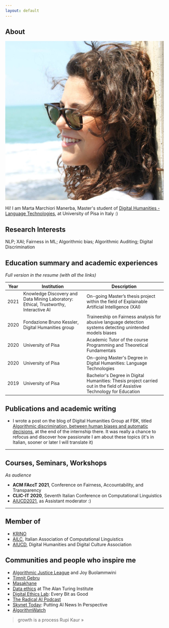 ```yaml
---
layout: default
---
```


## About

<img class="profile-picture" src="profile_pict.jpg">

Hi! I am Marta Marchiori Manerba, Master's student of <a href="https://infouma.fileli.unipi.it/laurea-magistrale/percorsi-formativi/tlin/" target="_blank">Digital Humanities - Language Technologies</a>, at University of Pisa in Italy :)

## Research Interests

NLP; XAI; Fairness in ML; Algorithmic bias; Algorithmic Auditing; Digital Discrimination

## Education summary and academic experiences

*Full version in the resume (with all the links)*

Year | Institution | Description
-----|--------------------------------------------------------------------------------------|--------------------------------------------
2021 | Knowledge Discovery and Data Mining Laboratory: Ethical, Trustworthy, Interactive AI | On-going Master’s thesis project within the field of Explainable Artificial Intelligence (XAI)
2020 | Fondazione Bruno Kessler, Digital Humanities group | Traineeship on Fairness analysis for abusive language detection systems detecting unintended models biases
2020 | University of Pisa | Academic Tutor of the course Programming and Theoretical Fundamentals
2020 | University of Pisa | On-going Master's Degree in Digital Humanities: Language Technologies
2019 | University of Pisa | Bachelor's Degree in Digital Humanities: Thesis project carried out in the field of Assistive Technology for Education

## Publications and academic writing 

* I wrote a post on the blog of Digital Humanities Group at FBK, titled <a href="https://dh.fbk.eu/2021/02/discriminazioni-algoritmiche-tra-pregiudizi-umani-e-decisioni-automatiche/" target="_blank">Algorithmic discrimination, between human biases and automatic decisions</a>, at the end of the internship there. It was really a chance to refocus and discover how passionate I am about these topics (it's in Italian, sooner or later I will translate it)

---

## Courses, Seminars, Workshops

*As audience*

* **ACM FAccT 2021**, Conference on Fairness, Accountability, and Transparency
* **CLIC-IT 2020**, Seventh Italian Conference on Computational Linguistics
* <a href="https://aiucd2021.labcd.unipi.it/" target="_blank">AIUCD2021</a>, as Assistant moderator :)


---

## Member of 

* <a href="https://krino.org/" target="_blank">KRINO</a>
* <a href="https://www.ai-lc.it/en/" target="_blank">AILC</a>, Italian Association of Computational Linguistics
* <a href="http://www.aiucd.it/" target="_blank">AIUCD</a>, Digital Humanities and Digital Culture Association

## Communities and people who inspire me 

* <a href="https://www.ajl.org/about" target="_blank">Algorithmic Justice League</a> and Joy Buolammwini
* <a href="https://ai.stanford.edu/~tgebru/" target="_blank">Timnit Gebru</a>
* <a href="https://www.masakhane.io/" target="_blank">Masakhane</a>
* <a href="https://www.turing.ac.uk/research/data-ethics" target="_blank">Data ethics</a> at The Alan Turing Institute
* <a href="https://digitalethicslab.oii.ox.ac.uk/" target="_blank">Digital Ethics Lab</a>: Every Bit as Good
* <a href="https://www.radicalai.org/" target="_blank">The Radical AI Podcast</a>
* <a href="https://www.skynettoday.com/" target="_blank">Skynet Today</a>: Putting AI News In Perspective
* <a href="https://algorithmwatch.org/en/" target="_blank">AlgorithmWatch</a>

> growth is a process Rupi Kaur »

